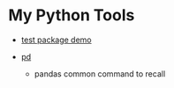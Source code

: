 # My Python Tools

- [test package demo](testpackage)

- [pd](pd)
    - pandas common command to recall
